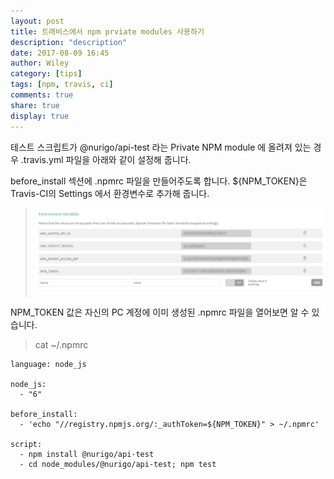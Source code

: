 ```yaml
---
layout: post
title: 트래비스에서 npm prviate modules 사용하기
description: "description"
date: 2017-08-09 16:45
author: Wiley
category: [tips]
tags: [npm, travis, ci]
comments: true
share: true
display: true
---
```


테스트 스크립트가 @nurigo/api-test 라는 Private NPM module 에 올려져 있는 경우  .travis.yml 파일을 아래와 같이 설정해 줍니다.

before_install 섹션에 .npmrc 파일을 만들어주도록 합니다. ${NPM_TOKEN}은 Travis-CI의 Settings 에서 환경변수로 추가해 줍니다.


>![환경변수](/images/travis-settings.png)

NPM_TOKEN 값은 자신의 PC 계정에 이미 생성된 .npmrc 파일을 열어보면 알 수 있습니다.

> cat ~/.npmrc


```
language: node_js

node_js:
  - "6"

before_install:
  - 'echo "//registry.npmjs.org/:_authToken=${NPM_TOKEN}" > ~/.npmrc'

script:
  - npm install @nurigo/api-test
  - cd node_modules/@nurigo/api-test; npm test
```
